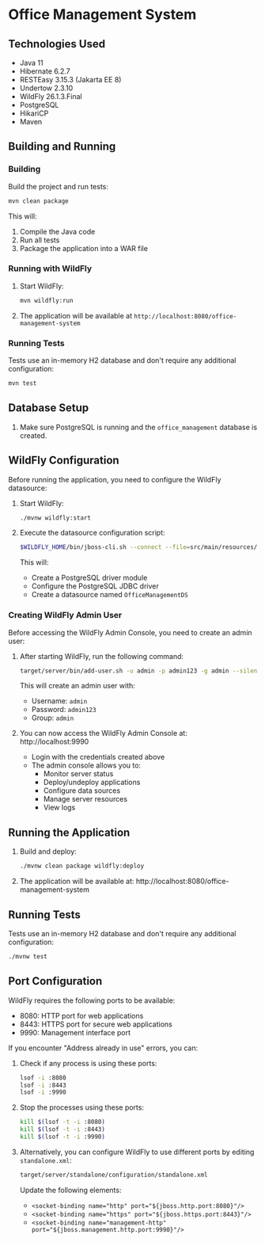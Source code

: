 # Office Management System

## Technologies Used

- Java 11
- Hibernate 6.2.7
- RESTEasy 3.15.3 (Jakarta EE 8)
- Undertow 2.3.10
- WildFly 26.1.3.Final
- PostgreSQL
- HikariCP
- Maven

## Building and Running

### Building
Build the project and run tests:

```bash
mvn clean package
```

This will:
1. Compile the Java code
2. Run all tests
3. Package the application into a WAR file

### Running with WildFly
1. Start WildFly:
   ```bash
   mvn wildfly:run
   ```

2. The application will be available at `http://localhost:8080/office-management-system`

### Running Tests
Tests use an in-memory H2 database and don't require any additional configuration:

```bash
mvn test
```

## Database Setup

1. Make sure PostgreSQL is running and the `office_management` database is created.

## WildFly Configuration

Before running the application, you need to configure the WildFly datasource:

1. Start WildFly:
   ```bash
   ./mvnw wildfly:start
   ```

2. Execute the datasource configuration script:
   ```bash
   $WILDFLY_HOME/bin/jboss-cli.sh --connect --file=src/main/resources/configure-datasource.cli
   ```

   This will:
   - Create a PostgreSQL driver module
   - Configure the PostgreSQL JDBC driver
   - Create a datasource named `OfficeManagementDS`

### Creating WildFly Admin User

Before accessing the WildFly Admin Console, you need to create an admin user:

1. After starting WildFly, run the following command:
   ```bash
   target/server/bin/add-user.sh -u admin -p admin123 -g admin --silent
   ```
   This will create an admin user with:
   - Username: `admin`
   - Password: `admin123`
   - Group: `admin`

2. You can now access the WildFly Admin Console at: http://localhost:9990
   - Login with the credentials created above
   - The admin console allows you to:
     - Monitor server status
     - Deploy/undeploy applications
     - Configure data sources
     - Manage server resources
     - View logs

## Running the Application

1. Build and deploy:
   ```bash
   ./mvnw clean package wildfly:deploy
   ```

2. The application will be available at: http://localhost:8080/office-management-system

## Running Tests

Tests use an in-memory H2 database and don't require any additional configuration:

```bash
./mvnw test
```

## Port Configuration

WildFly requires the following ports to be available:
- 8080: HTTP port for web applications
- 8443: HTTPS port for secure web applications
- 9990: Management interface port

If you encounter "Address already in use" errors, you can:

1. Check if any process is using these ports:
   ```bash
   lsof -i :8080
   lsof -i :8443
   lsof -i :9990
   ```

2. Stop the processes using these ports:
   ```bash
   kill $(lsof -t -i :8080)
   kill $(lsof -t -i :8443)
   kill $(lsof -t -i :9990)
   ```

3. Alternatively, you can configure WildFly to use different ports by editing `standalone.xml`:
   ```bash
   target/server/standalone/configuration/standalone.xml
   ```
   
   Update the following elements:
   - `<socket-binding name="http" port="${jboss.http.port:8080}"/>`
   - `<socket-binding name="https" port="${jboss.https.port:8443}"/>`
   - `<socket-binding name="management-http" port="${jboss.management.http.port:9990}"/>`
